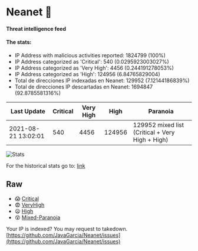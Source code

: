 # Neanet :hocho:
#### Threat intelligence feed
#### The stats:

- IP Address with malicious activities reported: 1824799 (100%)
- IP Address categorized as 'Critical':  540 (0.0295923003027%)
- IP Address categorized as 'Very High':  4456 (0.244191278053%)
- IP Address categorized as 'High':  124956 (6.84765829004)
- Total de direcciones IP indexadas en Neanet:  129952 (7.12144186839%)
- Total de direcciones IP descartadas en Neanet:  1694847 (92.8785581316%)

| Last Update | Critical | Very High | High | Paranoia |
| --- | --- | --- | --- | --- |
| 2021-08-21 13:02:01 | 540 | 4456 | 124956 | 129952 mixed list (Critical + Very High + High)|

![Stats](https://docs.google.com/spreadsheets/d/e/2PACX-1vSnaNMIXVabIpDJjufMlzH7poXnshF3mgd8Is1g9ytUEzVsP5my4Trn8f-xkoLLQ38xpL3HtmUexLo6/pubchart?oid=501124687&format=image)

For the historical stats go to: [link](/stats.csv)
## Raw
- :scream: [Critical](https://raw.githubusercontent.com/JavaGarcia/Neanet/master/blacklists/neanet_critical.txt)
- :fearful: [VeryHigh](https://raw.githubusercontent.com/JavaGarcia/Neanet/master/blacklists/neanet_veryHigh.txtt)
- :frowning: [High](https://raw.githubusercontent.com/JavaGarcia/Neanet/master/blacklists/neanet_high.txt)
- :dizzy_face: [Mixed-Paranoia](https://raw.githubusercontent.com/JavaGarcia/Neanet/master/blacklists/neanet_all.txt)


Your IP is indexed? You may request to takedown. [https://github.com/JavaGarcia/Neanet/issues](https://github.com/JavaGarcia/Neanet/issues)


































































































































































































































































































































































































































































































































































































































































































































































































































































































































































































































































































































































































































































































































































































































































































































































































































































































































































































































































































































































































































































































































































































































































































































































































































































































































































































































































































































































































































































































































































































































































































































































































































































































































































































































































































































































































































































































































































































































































































































































































































































































































































































































































































































































































































































































































































































































































































































































































































































































































































































































































































































































































































































































































































































































































































































































































































































































































































































































































































































































































































































































































































































































































































































































































































































































































































































































































































































































































































































































































































































































































































































































































































































































































































































































































































































































































































































































































































































































































































































































































































































































































































































































































































































































































































































































